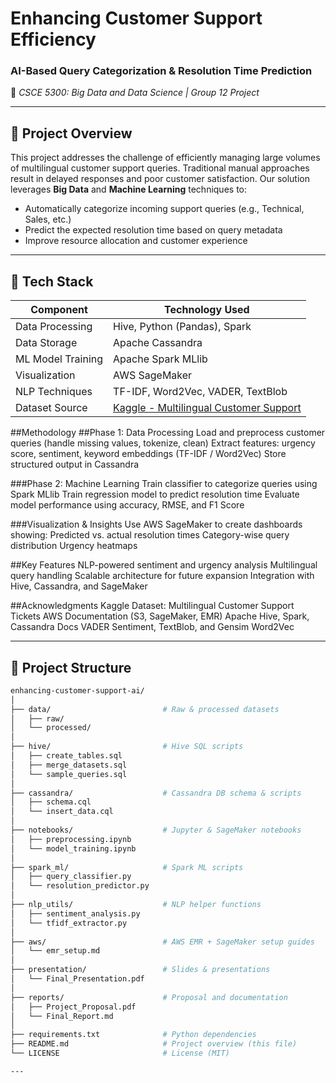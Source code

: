 # Enhancing Customer Support Efficiency  
### AI-Based Query Categorization & Resolution Time Prediction  
🚀 *CSCE 5300: Big Data and Data Science | Group 12 Project*

---

## 🧠 Project Overview

This project addresses the challenge of efficiently managing large volumes of multilingual customer support queries. Traditional manual approaches result in delayed responses and poor customer satisfaction. Our solution leverages **Big Data** and **Machine Learning** techniques to:

- Automatically categorize incoming support queries (e.g., Technical, Sales, etc.)
- Predict the expected resolution time based on query metadata
- Improve resource allocation and customer experience

---

## 🧰 Tech Stack

| Component           | Technology Used                         |
|---------------------|------------------------------------------|
| Data Processing     | Hive, Python (Pandas), Spark             |
| Data Storage        | Apache Cassandra                        |
| ML Model Training   | Apache Spark MLlib                      |
| Visualization       | AWS SageMaker                           |
| NLP Techniques      | TF-IDF, Word2Vec, VADER, TextBlob        |
| Dataset Source      | [Kaggle - Multilingual Customer Support](https://www.kaggle.com/datasets/tobiasbueck/multilingual-customer-support-tickets/data)


##Methodology
##Phase 1: Data Processing
Load and preprocess customer queries (handle missing values, tokenize, clean)
Extract features: urgency score, sentiment, keyword embeddings (TF-IDF / Word2Vec)
Store structured output in Cassandra

###Phase 2: Machine Learning
Train classifier to categorize queries using Spark MLlib
Train regression model to predict resolution time
Evaluate model performance using accuracy, RMSE, and F1 Score

###Visualization & Insights
Use AWS SageMaker to create dashboards showing:
Predicted vs. actual resolution times
Category-wise query distribution
Urgency heatmaps

##Key Features
NLP-powered sentiment and urgency analysis
Multilingual query handling
Scalable architecture for future expansion
Integration with Hive, Cassandra, and SageMaker



##Acknowledgments
Kaggle Dataset: Multilingual Customer Support Tickets
AWS Documentation (S3, SageMaker, EMR)
Apache Hive, Spark, Cassandra Docs
VADER Sentiment, TextBlob, and Gensim Word2Vec

---

## 📁 Project Structure

```bash
enhancing-customer-support-ai/
│
├── data/                         # Raw & processed datasets
│   ├── raw/
│   └── processed/
│
├── hive/                         # Hive SQL scripts
│   ├── create_tables.sql
│   ├── merge_datasets.sql
│   └── sample_queries.sql
│
├── cassandra/                    # Cassandra DB schema & scripts
│   ├── schema.cql
│   └── insert_data.cql
│
├── notebooks/                    # Jupyter & SageMaker notebooks
│   ├── preprocessing.ipynb
│   └── model_training.ipynb
│
├── spark_ml/                     # Spark ML scripts
│   ├── query_classifier.py
│   └── resolution_predictor.py
│
├── nlp_utils/                    # NLP helper functions
│   ├── sentiment_analysis.py
│   └── tfidf_extractor.py
│
├── aws/                          # AWS EMR + SageMaker setup guides
│   └── emr_setup.md
│
├── presentation/                 # Slides & presentations
│   └── Final_Presentation.pdf
│
├── reports/                      # Proposal and documentation
│   ├── Project_Proposal.pdf
│   └── Final_Report.md
│
├── requirements.txt              # Python dependencies
├── README.md                     # Project overview (this file)
└── LICENSE                       # License (MIT)

--- 

